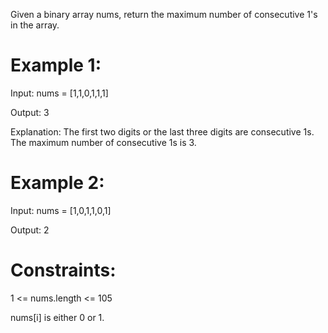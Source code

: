 Given a binary array nums, return the maximum number of consecutive 1's in the array.

 

# Example 1:

Input: nums = [1,1,0,1,1,1]

Output: 3

Explanation: The first two digits or the last three digits are consecutive 1s. The maximum number of consecutive 1s is 3.

# Example 2:

Input: nums = [1,0,1,1,0,1]

Output: 2
 

# Constraints:

1 <= nums.length <= 105

nums[i] is either 0 or 1.
